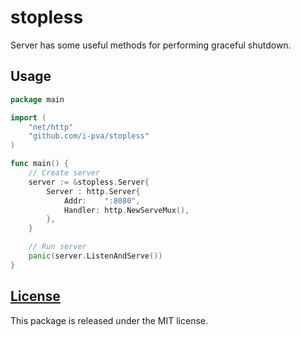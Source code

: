 # stopless

Server has some useful methods for performing graceful 
shutdown.
## Usage
```go
package main

import (
    "net/http"
    "github.com/i-pva/stopless"
)

func main() {
    // Create server
    server := &stopless.Server{
		Server : http.Server{
			Addr:    ":8080",
			Handler: http.NewServeMux(),
		},
	}

	// Run server
    panic(server.ListenAndServe())
}
```
[License](LICENSE)
-------

This package is released under the MIT license.
